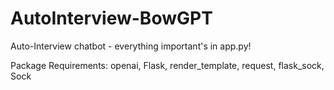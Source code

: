 # AutoInterview-BowGPT
 Auto-Interview chatbot - everything important's in app.py!

Package Requirements:
openai, Flask, render_template, request, flask_sock, Sock


